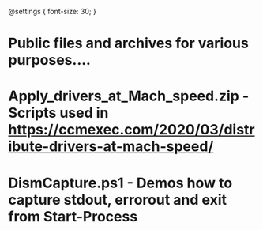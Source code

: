 @settings {
  font-size: 30;
}

# Public files and archives for various purposes....
# Apply_drivers_at_Mach_speed.zip - Scripts used in https://ccmexec.com/2020/03/distribute-drivers-at-mach-speed/

# DismCapture.ps1 - Demos how to capture stdout, errorout and exit from Start-Process
